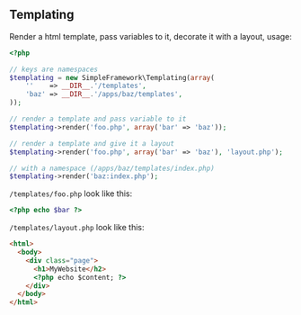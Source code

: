 ## Templating

Render a html template, pass variables to it, decorate it with a layout, usage:

```php
<?php

// keys are namespaces
$templating = new SimpleFramework\Templating(array(
    ''    => __DIR__.'/templates',
    'baz' => __DIR__.'/apps/baz/templates',
));

// render a template and pass variable to it
$templating->render('foo.php', array('bar' => 'baz'));

// render a template and give it a layout
$templating->render('foo.php', array('bar' => 'baz'), 'layout.php');

// with a namespace (/apps/baz/templates/index.php)
$templating->render('baz:index.php');
```

`/templates/foo.php` look like this:

```php
<?php echo $bar ?>
```

`/templates/layout.php` look like this:

```html
<html>
  <body>
    <div class="page">
      <h1>MyWebsite</h2>
      <?php echo $content; ?>
    </div>
  </body>
</html>
```
